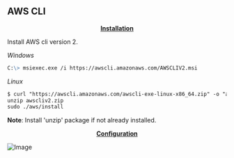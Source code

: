 ## AWS CLI

<P align=center> 
<B><U> Installation </U></B> 
</P>
Install AWS cli version 2.

*Windows*
```markdown
C:\> msiexec.exe /i https://awscli.amazonaws.com/AWSCLIV2.msi
```
*Linux*
```markdown
$ curl "https://awscli.amazonaws.com/awscli-exe-linux-x86_64.zip" -o "awscliv2.zip" 
unzip awscliv2.zip 
sudo ./aws/install
```
**Note**: Install 'unzip' package if not already installed.

<P align=center> 
<B><U> Configuration </U></B> 
</P>

![Image]([src](https://github.com/dilaawez/dilaawez.github.io/blob/patch-1/AWS%20CLI.png))

